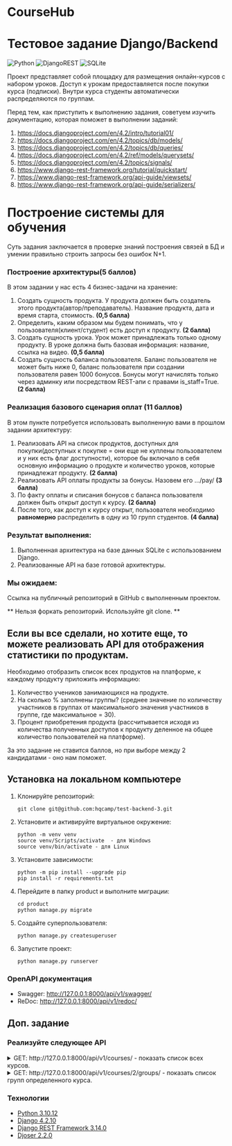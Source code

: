 # CourseHub

# Тестовое задание Django/Backend

![Python](https://img.shields.io/badge/python-3670A0?style=for-the-badge&logo=python&logoColor=ffdd54) ![DjangoREST](https://img.shields.io/badge/DJANGO-REST-ff1709?style=for-the-badge&logo=django&logoColor=white&color=ff1709&labelColor=gray) ![SQLite](https://img.shields.io/badge/sqlite-%2307405e.svg?style=for-the-badge&logo=sqlite&logoColor=white)

Проект представляет собой площадку для размещения онлайн-курсов с набором уроков. Доступ к урокам предоставляется после покупки курса (подписки). Внутри курса студенты автоматически распределяются по группам.

Перед тем, как приступить к выполнению задания, советуем изучить документацию, которая поможет в выполнении заданий:

1. https://docs.djangoproject.com/en/4.2/intro/tutorial01/
2. https://docs.djangoproject.com/en/4.2/topics/db/models/
3. https://docs.djangoproject.com/en/4.2/topics/db/queries/
4. https://docs.djangoproject.com/en/4.2/ref/models/querysets/
5. https://docs.djangoproject.com/en/4.2/topics/signals/
6. https://www.django-rest-framework.org/tutorial/quickstart/
7. https://www.django-rest-framework.org/api-guide/viewsets/
8. https://www.django-rest-framework.org/api-guide/serializers/

# Построение системы для обучения

Суть задания заключается в проверке знаний построения связей в БД и умении правильно строить запросы без ошибок N+1.

### Построение архитектуры(5 баллов)

В этом задании у нас есть 4 бизнес-задачи на хранение:

1. Создать сущность продукта. У продукта должен быть создатель этого продукта(автор/преподаватель). Название продукта, дата и время старта, стоимость. **(0,5 балла)**
2. Определить, каким образом мы будем понимать, что у пользователя(клиент/студент) есть доступ к продукту. **(2 балла)**
3. Создать сущность урока. Урок может принадлежать только одному продукту. В уроке должна быть базовая информация: название, ссылка на видео. **(0,5 балла)**
4. Создать сущность баланса пользователя. Баланс пользователя не может быть ниже 0, баланс пользователя при создании пользователя равен 1000 бонусов. Бонусы могут начислять только через админку или посредством REST-апи с правами is_staff=True. **(2 балла)**

### Реализация базового сценария оплат (11 баллов)

В этом пункте потребуется использовать выполненную вами в прошлом задании архитектуру:

1. Реализовать API на список продуктов, доступных для покупки(доступных к покупке = они еще не куплены пользователем и у них есть флаг доступности), которое бы включало в себя основную информацию о продукте и количество уроков, которые принадлежат продукту. **(2 балла)**
2. Реализовать API оплаты продукты за бонусы. Назовем его …/pay/ **(3 балла)**
3. По факту оплаты и списания бонусов с баланса пользователя должен быть открыт доступ к курсу. **(2 балла)**
4. После того, как доступ к курсу открыт, пользователя необходимо **равномерно** распределить в одну из 10 групп студентов. **(4 балла)**

### Результат выполнения:

1. Выполненная архитектура на базе данных SQLite с использованием Django.
2. Реализованные API на базе готовой архитектуры.

### Мы ожидаем:

Ссылка на публичный репозиторий в GitHub с выполненным проектом.

** Нельзя форкать репозиторий. Используйте git clone. **

## Если вы все сделали, но хотите еще, то можете реализовать API для отображения статистики по продуктам.

Необходимо отобразить список всех продуктов на платформе, к каждому продукту приложить информацию:

1. Количество учеников занимающихся на продукте.
2. На сколько % заполнены группы? (среднее значение по количеству участников в группах от максимального значения участников в группе, где максимальное = 30).
3. Процент приобретения продукта (рассчитывается исходя из количества полученных доступов к продукту деленное на общее количество пользователей на платформе).

За это задание не ставится баллов, но при выборе между 2 кандидатами - оно нам поможет.

## **Установка на локальном компьютере**

1. Клонируйте репозиторий:
   ```
   git clone git@github.com:hqcamp/test-backend-3.git
   ```
2. Установите и активируйте виртуальное окружение:
   ```
   python -m venv venv
   source venv/Scripts/activate  - для Windows
   source venv/bin/activate - для Linux
   ```
3. Установите зависимости:
   ```
   python -m pip install --upgrade pip
   pip install -r requirements.txt
   ```
4. Перейдите в папку product и выполните миграции:
   ```
   cd product
   python manage.py migrate
   ```
5. Создайте суперпользователя:
   ```
   python manage.py createsuperuser
   ```
6. Запустите проект:
   ```
   python manage.py runserver
   ```

### **OpenAPI документация**

- Swagger: http://127.0.0.1:8000/api/v1/swagger/
- ReDoc: http://127.0.0.1:8000/api/v1/redoc/

## Доп. задание

### **Реализуйте следующее API**

<details><summary> GET: http://127.0.0.1:8000/api/v1/courses/  - показать список всех курсов.</summary>

    200 OK:
    ```
    [
        {
            "id": 3,
            "author": "Михаил Потапов",
            "title": "Backend developer",
            "start_date": "2024-03-03T12:00:00Z",
            "price": "150000",
            "lessons_count": 0,
            "lessons": [],
            "demand_course_percent": 0,
            "students_count": 0,
            "groups_filled_percent": 0
        },
        {
            "id": 2,
            "author": "Михаил Потапов",
            "title": "Python developer",
            "start_date": "2024-03-03T12:00:00Z",
            "price": "120000",
            "lessons_count": 3,
            "lessons": [
                {
                    "title": "Урок №1"
                },
                {
                    "title": "Урок №2"
                },
                {
                    "title": "Урок №3"
                }
            ],
            "demand_course_percent": 84,
            "students_count": 10,
            "groups_filled_percent": 83
        },
        {
            "id": 1,
            "author": "Иван Петров",
            "title": "Онлайн курс",
            "start_date": "2024-03-03T12:00:00Z",
            "price": "56000",
            "lessons_count": 3,
            "lessons": [
                {
                    "title": "Урок №1"
                },
                {
                    "title": "Урок №2"
                },
                {
                    "title": "Урок №3"
                }
            ],
            "demand_course_percent": 7,
            "students_count": 1,
            "groups_filled_percent": 10
        }
    ]
    ```

</details>

<details><summary> GET: http://127.0.0.1:8000/api/v1/courses/2/groups/  - показать список групп определенного курса.</summary>

    200 OK:
    ```
    [
        {
            "title": "Группа №3",
            "course": "Python developer",
            "students": [
                {
                    "first_name": "Иван",
                    "last_name": "Грозный",
                    "email": "user9@user.com"
                },
                {
                    "first_name": "Корней",
                    "last_name": "Чуковский",
                    "email": "user8@user.com"
                },
                {
                    "first_name": "Максим",
                    "last_name": "Горький",
                    "email": "user7@user.com"
                }
            ]
        },
        {
            "title": "Группа №2",
            "course": "Python developer",
            "students": [
                {
                    "first_name": "Ольга",
                    "last_name": "Иванова",
                    "email": "user6@user.com"
                },
                {
                    "first_name": "Саша",
                    "last_name": "Иванов",
                    "email": "user5@user.com"
                },
                {
                    "first_name": "Дмитрий",
                    "last_name": "Иванов",
                    "email": "user4@user.com"
                }
            ]
        },
        {
            "title": "Группа №1",
            "course": "Python developer",
            "students": [
                {
                    "first_name": "Андрей",
                    "last_name": "Петров",
                    "email": "user10@user.com"
                },
                {
                    "first_name": "Олег",
                    "last_name": "Петров",
                    "email": "user3@user.com"
                },
                {
                    "first_name": "Сергей",
                    "last_name": "Петров",
                    "email": "user2@user.com"
                },
                {
                    "first_name": "Иван",
                    "last_name": "Петров",
                    "email": "user@user.com"
                }
            ]
        }
    ]
    ```

</details>

### **Технологии**

- [Python 3.10.12](https://www.python.org/doc/)
- [Django 4.2.10](https://docs.djangoproject.com/en/4.2/)
- [Django REST Framework 3.14.0](https://www.django-rest-framework.org/)
- [Djoser 2.2.0](https://djoser.readthedocs.io/en/latest/getting_started.html)

